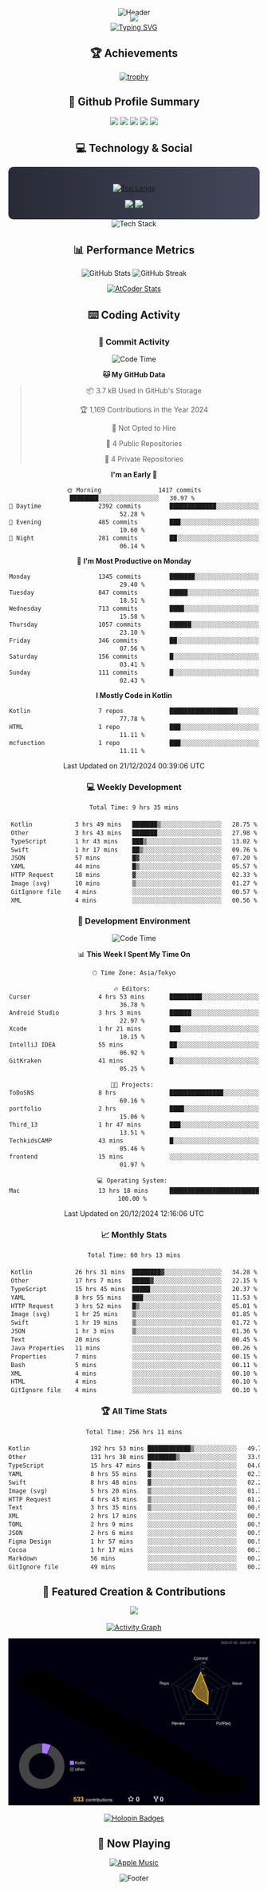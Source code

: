 <div align="center">
  
![Header](https://capsule-render.vercel.app/api?type=waving&color=gradient&customColorList=12&height=300&section=header&text=Welcome%20to%20Batapii's%20Universe&fontSize=50&animation=fadeIn&fontAlignY=40&desc=Android%20Developer%20|%20Kotlin%20LOVE%20)

<div style="margin-top: -20px;">
  <img src="https://readme-typing-svg.herokuapp.com/?lines=Crafting+Android+Experiences;Building+Tomorrow's+Apps+Today;Always+Learning,+Always+Growing&font=Fira%20Code&center=true&width=440&height=45&color=f75c7e&vCenter=true&size=22&pause=1000">
</div>

<a href="https://git.io/typing-svg">
  <img src="https://readme-typing-svg.demolab.com?font=Fira+Code&weight=600&size=28&duration=4000&pause=1000&center=true&vCenter=true&width=800&lines=Hey+there!+I'm+Batapii+%F0%9F%91%8B;Android+Developer+from+Japan+%F0%9F%87%AF%F0%9F%87%B5" alt="Typing SVG" />
</a>

## 🏆 Achievements

[![trophy](https://github-profile-trophy.vercel.app/?username=batapii&theme=onestar&no-frame=true&no-bg=true&column=8&rank=SECRET,SSS,SS,S,AAA,AA,A,B,C,?&margin-w=10&margin-h=10)](https://github.com/ryo-ma/github-profile-trophy)

## 🎯 Github Profile Summary

<div align="center">
  <img src="http://github-profile-summary-cards.vercel.app/api/cards/profile-details?username=batapii&theme=radical" />
  <img src="http://github-profile-summary-cards.vercel.app/api/cards/repos-per-language?username=batapii&theme=radical" />
  <img src="http://github-profile-summary-cards.vercel.app/api/cards/most-commit-language?username=batapii&theme=radical" />
  <img src="http://github-profile-summary-cards.vercel.app/api/cards/stats?username=batapii&theme=radical" />
  <img src="http://github-profile-summary-cards.vercel.app/api/cards/productive-time?username=batapii&theme=radical" />
</div>

## 💻 Technology & Social

<div align="center" style="background: linear-gradient(to right, #282A36, #44475A); padding: 20px; border-radius: 10px;">

[![Top Langs](https://github-readme-stats.vercel.app/api/top-langs/?username=batapii
)](https://github.com/anuraghazra/github-readme-stats)

<div style="margin-top: 15px">
<a href="https://github.com/batapii"><img src="https://img.shields.io/github/followers/batapii?style=for-the-badge&logo=github&label=Follow&color=ff6e96&labelColor=282A36"/></a>
<a href="https://twitter.com/batapii3939"><img src="https://img.shields.io/twitter/follow/batapii?style=for-the-badge&logo=twitter&color=1DA1F2&labelColor=282A36&label= Twitter"/></a>
</div>

</div>

<div align="center">
<img src="https://github-readme-tech-stack.vercel.app/api/cards?title=Tech+Stack&align=center&titleAlign=center&fontSize=20&lineHeight=10&lineCount=4&theme=github_dark&width=800&bg=%230D1117&badge=%23161B22&border=%2321262D&titleColor=%2358A6FF&line1=kotlin%2Ckotlin%2C0095D5%3Bandroid%2Candroid%2C00ff00%3Bjetpackcompose%2Cjetpack%2C4285F4%3B&line2=swift%2Cswift%2CFA7343%3Bfirebase%2Cfirebase%2CFFCA28%3Bgithub%2Cgithub%2C181717%3B&line3=typescript%2Ctypescript%2C3178C6%3Bgraphql%2Cgraphql%2CE10098%3Bsupabase%2Csupabase%2C3FCF8E%3B&line4=gradle%2Cgradle%2C02303A%3Bgitkraken%2Cgitkraken%2C179287%3Bpostman%2Cpostman%2CFF6C37%3B" alt="Tech Stack" />
</div>



## 📊 Performance Metrics

<div align="center">

![GitHub Stats](https://github-readme-stats.vercel.app/api?username=batapii&show_icons=true&theme=radical&hide_border=true&bg_color=0D1117)
![GitHub Streak](https://github-readme-streak-stats.herokuapp.com/?user=batapii&theme=radical&hide_border=true&background=0D1117)

[![AtCoder Stats](https://atcoder-readme-stats.vercel.app/stats/batapii3939?theme=dark&show_history=5&width=495)](https://github.com/iwbc-mzk/atcoder-readme-stats)

</div>

## ⌨️ Coding Activity

### 🌟 Commit Activity
<!--START_SECTION:commit-stats-->
![Code Time](http://img.shields.io/badge/Code%20Time-388%20hrs%2059%20mins-blue)

**🐱 My GitHub Data** 

> 📦 3.7 kB Used in GitHub's Storage 
 > 
> 🏆 1,169 Contributions in the Year 2024
 > 
> 🚫 Not Opted to Hire
 > 
> 📜 4 Public Repositories 
 > 
> 🔑 4 Private Repositories 
 > 
**I'm an Early 🐤** 

```text
🌞 Morning                1417 commits        ████████░░░░░░░░░░░░░░░░░   30.97 % 
🌆 Daytime                2392 commits        █████████████░░░░░░░░░░░░   52.28 % 
🌃 Evening                485 commits         ███░░░░░░░░░░░░░░░░░░░░░░   10.60 % 
🌙 Night                  281 commits         ██░░░░░░░░░░░░░░░░░░░░░░░   06.14 % 
```
📅 **I'm Most Productive on Monday** 

```text
Monday                   1345 commits        ███████░░░░░░░░░░░░░░░░░░   29.40 % 
Tuesday                  847 commits         █████░░░░░░░░░░░░░░░░░░░░   18.51 % 
Wednesday                713 commits         ████░░░░░░░░░░░░░░░░░░░░░   15.58 % 
Thursday                 1057 commits        ██████░░░░░░░░░░░░░░░░░░░   23.10 % 
Friday                   346 commits         ██░░░░░░░░░░░░░░░░░░░░░░░   07.56 % 
Saturday                 156 commits         █░░░░░░░░░░░░░░░░░░░░░░░░   03.41 % 
Sunday                   111 commits         █░░░░░░░░░░░░░░░░░░░░░░░░   02.43 % 
```


**I Mostly Code in Kotlin** 

```text
Kotlin                   7 repos             ███████████████████░░░░░░   77.78 % 
HTML                     1 repo              ███░░░░░░░░░░░░░░░░░░░░░░   11.11 % 
mcfunction               1 repo              ███░░░░░░░░░░░░░░░░░░░░░░   11.11 % 
```




 Last Updated on 21/12/2024 00:39:06 UTC
<!--END_SECTION:commit-stats-->

### 💻 Weekly Development
<!--START_SECTION:wakatime-->

```txt
Total Time: 9 hrs 35 mins

Kotlin            3 hrs 49 mins   ███████▒░░░░░░░░░░░░░░░░░   28.75 %
Other             3 hrs 43 mins   ███████░░░░░░░░░░░░░░░░░░   27.98 %
TypeScript        1 hr 43 mins    ███▒░░░░░░░░░░░░░░░░░░░░░   13.02 %
Swift             1 hr 17 mins    ██▒░░░░░░░░░░░░░░░░░░░░░░   09.76 %
JSON              57 mins         █▓░░░░░░░░░░░░░░░░░░░░░░░   07.20 %
YAML              44 mins         █▒░░░░░░░░░░░░░░░░░░░░░░░   05.57 %
HTTP Request      18 mins         ▓░░░░░░░░░░░░░░░░░░░░░░░░   02.33 %
Image (svg)       10 mins         ▒░░░░░░░░░░░░░░░░░░░░░░░░   01.27 %
GitIgnore file    4 mins          ░░░░░░░░░░░░░░░░░░░░░░░░░   00.57 %
XML               4 mins          ░░░░░░░░░░░░░░░░░░░░░░░░░   00.56 %
```

<!--END_SECTION:wakatime-->

### 🔨 Development Environment
<!--START_SECTION:dev-stats-->
![Code Time](http://img.shields.io/badge/Code%20Time-388%20hrs%2041%20mins-blue)

📊 **This Week I Spent My Time On** 

```text
🕑︎ Time Zone: Asia/Tokyo

🔥 Editors: 
Cursor                   4 hrs 53 mins       █████████░░░░░░░░░░░░░░░░   36.78 % 
Android Studio           3 hrs 3 mins        ██████░░░░░░░░░░░░░░░░░░░   22.97 % 
Xcode                    1 hr 21 mins        ███░░░░░░░░░░░░░░░░░░░░░░   10.15 % 
IntelliJ IDEA            55 mins             ██░░░░░░░░░░░░░░░░░░░░░░░   06.92 % 
GitKraken                41 mins             █░░░░░░░░░░░░░░░░░░░░░░░░   05.25 % 

🐱‍💻 Projects: 
ToDoSNS                  8 hrs               ███████████████░░░░░░░░░░   60.16 % 
portfolio                2 hrs               ████░░░░░░░░░░░░░░░░░░░░░   15.06 % 
Third_13                 1 hr 47 mins        ███░░░░░░░░░░░░░░░░░░░░░░   13.51 % 
TechkidsCAMP             43 mins             █░░░░░░░░░░░░░░░░░░░░░░░░   05.46 % 
frontend                 15 mins             ░░░░░░░░░░░░░░░░░░░░░░░░░   01.97 % 

💻 Operating System: 
Mac                      13 hrs 18 mins      █████████████████████████   100.00 % 
```


 Last Updated on 20/12/2024 12:16:06 UTC
<!--END_SECTION:dev-stats-->

### 📈 Monthly Stats
<!--START_SECTION:wakamonth-->

```txt
Total Time: 60 hrs 13 mins

Kotlin            26 hrs 31 mins  ████████▓░░░░░░░░░░░░░░░░   34.28 %
Other             17 hrs 7 mins   █████▓░░░░░░░░░░░░░░░░░░░   22.15 %
TypeScript        15 hrs 45 mins  █████░░░░░░░░░░░░░░░░░░░░   20.37 %
YAML              8 hrs 55 mins   ███░░░░░░░░░░░░░░░░░░░░░░   11.53 %
HTTP Request      3 hrs 52 mins   █▒░░░░░░░░░░░░░░░░░░░░░░░   05.01 %
Image (svg)       1 hr 25 mins    ▒░░░░░░░░░░░░░░░░░░░░░░░░   01.85 %
Swift             1 hr 19 mins    ▒░░░░░░░░░░░░░░░░░░░░░░░░   01.72 %
JSON              1 hr 3 mins     ▒░░░░░░░░░░░░░░░░░░░░░░░░   01.36 %
Text              20 mins         ░░░░░░░░░░░░░░░░░░░░░░░░░   00.45 %
Java Properties   11 mins         ░░░░░░░░░░░░░░░░░░░░░░░░░   00.26 %
Properties        7 mins          ░░░░░░░░░░░░░░░░░░░░░░░░░   00.15 %
Bash              5 mins          ░░░░░░░░░░░░░░░░░░░░░░░░░   00.11 %
XML               4 mins          ░░░░░░░░░░░░░░░░░░░░░░░░░   00.10 %
HTML              4 mins          ░░░░░░░░░░░░░░░░░░░░░░░░░   00.10 %
GitIgnore file    4 mins          ░░░░░░░░░░░░░░░░░░░░░░░░░   00.10 %
```

<!--END_SECTION:wakamonth-->

### 🏆 All Time Stats
<!--START_SECTION:wakaalltime-->

```txt
Total Time: 256 hrs 11 mins

Kotlin                 192 hrs 53 mins ████████████▒░░░░░░░░░░░░   49.74 %
Other                  131 hrs 38 mins ████████▒░░░░░░░░░░░░░░░░   33.94 %
TypeScript             15 hrs 47 mins  █░░░░░░░░░░░░░░░░░░░░░░░░   04.07 %
YAML                   8 hrs 55 mins   ▓░░░░░░░░░░░░░░░░░░░░░░░░   02.30 %
Swift                  8 hrs 48 mins   ▓░░░░░░░░░░░░░░░░░░░░░░░░   02.27 %
Image (svg)            5 hrs 20 mins   ▒░░░░░░░░░░░░░░░░░░░░░░░░   01.38 %
HTTP Request           4 hrs 43 mins   ▒░░░░░░░░░░░░░░░░░░░░░░░░   01.22 %
Text                   3 hrs 35 mins   ▒░░░░░░░░░░░░░░░░░░░░░░░░   00.93 %
XML                    2 hrs 17 mins   ░░░░░░░░░░░░░░░░░░░░░░░░░   00.59 %
TOML                   2 hrs 9 mins    ░░░░░░░░░░░░░░░░░░░░░░░░░   00.56 %
JSON                   2 hrs 6 mins    ░░░░░░░░░░░░░░░░░░░░░░░░░   00.54 %
Figma Design           1 hr 57 mins    ░░░░░░░░░░░░░░░░░░░░░░░░░   00.51 %
Cocoa                  1 hr 17 mins    ░░░░░░░░░░░░░░░░░░░░░░░░░   00.33 %
Markdown               56 mins         ░░░░░░░░░░░░░░░░░░░░░░░░░   00.24 %
GitIgnore file         49 mins         ░░░░░░░░░░░░░░░░░░░░░░░░░   00.21 %
```

<!--END_SECTION:wakaalltime-->


## 🌟 Featured Creation & Contributions

<div align="center">
  <a href="https://github.com/batapii/ToDoSNS">
    <img src="https://github-readme-stats.vercel.app/api/pin/?username=batapii&repo=ToDoSNS&theme=radical&hide_border=true&bg_color=0D1117" />
  </a>

[![Activity Graph](https://github-readme-activity-graph.vercel.app/graph?username=batapii&custom_title=Contribution%20Graph&hide_border=true&theme=radical&bg_color=0D1117)](https://github.com/ashutosh00710/github-readme-activity-graph)

![3D Contrib](./profile-3d-contrib/profile-night-rainbow.svg)

[![Holopin Badges](https://holopin.me/batapii)](https://holopin.io/@batapii)

</div>

## 🎵 Now Playing

<div align="center">
  
[![Apple Music](https://music-profile.rayriffy.com/theme/dark.svg?uid=001005.6598667d2ffd4a10a4f429edd0ba24c4.1156)](https://github.com/rayriffy/apple-music-github-profile)

</div>

![Footer](https://capsule-render.vercel.app/api?type=waving&color=gradient&customColorList=12&height=100&section=footer)

</div>
